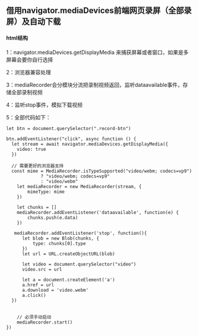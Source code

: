 ## 借用navigator.mediaDevices前端网页录屏（全部录屏）及自动下载
#### html结构
1：navigator.mediaDevices.getDisplayMedia 来捕获屏幕或者窗口，如果是多屏幕会要你自行选择

2：浏览器兼容处理

3：mediaRecorder会分模块分流把录制视频返回，监听dataavailable事件，存储全部录制视频

4：监听stop事件，模拟下载视频

5：全部代码如下：
```
let btn = document.querySelector(".record-btn")

btn.addEventListener("click", async function () {
  let stream = await navigator.mediaDevices.getDisplayMedia({
    video: true
  })

  // 需要更好的浏览器支持
  const mime = MediaRecorder.isTypeSupported("video/webm; codecs=vp9") 
             ? "video/webm; codecs=vp9" 
             : "video/webm"
    let mediaRecorder = new MediaRecorder(stream, {
        mimeType: mime
    })

    let chunks = []
    mediaRecorder.addEventListener('dataavailable', function(e) {
        chunks.push(e.data)
    })

   mediaRecorder.addEventListener('stop', function(){
      let blob = new Blob(chunks, {
          type: chunks[0].type
      })
      let url = URL.createObjectURL(blob)

      let video = document.querySelector("video")
      video.src = url

      let a = document.createElement('a')
      a.href = url
      a.download = 'video.webm'
      a.click()
  })


    // 必须手动启动
    mediaRecorder.start()
})
```



